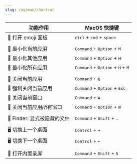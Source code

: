 ```yaml
---
slug: /os/mac/shortcut
---
```





| 功能作用          | MacOS 快捷键                                          |
| ----------------- | ----------------------------------------------------- |
| 🎨 打开 emoji 面板 | <kbd>ctrl</kbd> + <kbd>cmd</kbd> + <kbd>space</kbd>   |
|                   |                                                       |
| 🙈 最小化当前应用    | <kbd>Command</kbd> + <kbd>Option</kbd> + <kbd>M</kbd>                     |
| 🙈 最小化其他应用    | <kbd>Command</kbd> + <kbd>Option</kbd> + <kbd>H</kbd> |
| 🙈 最小化所有应用    | <kbd>Command</kbd> + <kbd>Option</kbd> + <kbd>H</kbd>  + <kbd>M</kbd> |
|                   |                                                       |
| 🚪 关闭当前应用      | <kbd>Command</kbd> + <kbd>Q</kbd>                     |
| 🚪 强制关闭当前应用   | <kbd>Command</kbd> + <kbd>Option</kbd> + <kbd>Esc</kbd> |
| 🚪 关闭当前窗口      | <kbd>Command</kbd> + <kbd>W</kbd>                     |
| 🚪 关闭当前应用所有窗口 | <kbd>Command</kbd> + <kbd>Option</kbd> + <kbd>W</kbd> |
|                   |                                                       |
| 📁 Finder: 显式被隐藏的文件 |  <kbd>Command</kbd> + <kbd>Shift</kbd> + <kbd>.</kbd>               |
|  |  |
| 🖥️ 切换上一个桌面 | <kbd>Control</kbd> + <kbd>→</kbd> |
| 🖥️ 切换下一个桌面 | <kbd>Control</kbd> + <kbd>←</kbd> |
| | |
| 💽 打开内置录屏 |  <kbd>Command</kbd> + <kbd>Shift</kbd> + <kbd>5</kbd> |
